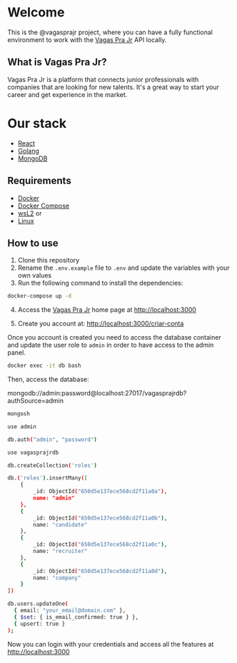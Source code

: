 # Welcome

This is the @vagasprajr project, where you can have a fully functional environment to work with the [Vagas Pra Jr](https://vagasprajr.com.br) API locally.

## What is Vagas Pra Jr?

Vagas Pra Jr is a platform that connects junior professionals with companies that are looking for new talents. It's a great way to start your career and get experience in the market.

# Our stack

- [React](https://reactjs.org/)
- [Golang](https://golang.org/)
- [MongoDB](https://www.mongodb.com/)

## Requirements

- [Docker](https://www.docker.com/products/docker-desktop)
- [Docker Compose](https://docs.docker.com/compose/install/)
- [wsL2](https://docs.microsoft.com/en-us/windows/wsl/install) or
- [Linux](https://www.linux.org/)

## How to use

1. Clone this repository
2. Rename the `.env.example` file to `.env` and update the variables with your own values
3. Run the following command to install the dependencies:

```bash
docker-compose up -d
```

4. Access the [Vagas Pra Jr](http://localhost:3000) home page at [ http://localhost:3000](http://localhost:3001)

5. Create you account at: [http://localhost:3000/criar-conta](http://localhost:3000/criar-conta)

Once you account is created you need to access the database container and update the user role to `admin` in order to have access to the admin panel.

```bash
docker exec -it db bash
```

Then, access the database:

mongodb://admin:password@localhost:27017/vagasprajrdb?authSource=admin

```bash
mongosh

use admin

db.auth("admin", "password")

use vagasprajrdb

db.createCollection('roles')

db.('roles').insertMany([
    {
        _id: ObjectId("650d5e137ece568cd2f11a0a"),
        name: "admin"
    },
    {
        _id: ObjectId("650d5e137ece568cd2f11a0b"),
        name: "candidate"
    },
    {
        _id: ObjectId("650d5e137ece568cd2f11a0c"),
        name: "recruiter"
    },
    {
        _id: ObjectId("650d5e137ece568cd2f11a0d"),
        name: "company"
    }
])

db.users.updateOne(
  { email: "your_email@domain.com" }, 
  { $set: { is_email_confirmed: true } },
  { upsert: true }
);
```

Now you can login with your credentials and access all the features at [http://localhost:3000](http://localhost:3000)